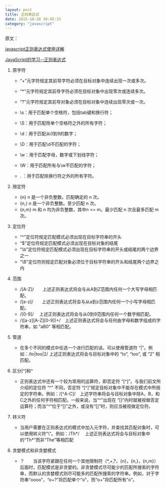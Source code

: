 ```yaml
---
layout: post
title: 正则表达式
date: 2015-10-28 10:45:33
category: "javascript"
--- 
```


原文：

[javascript正则表达式使用详解](http://www.cnblogs.com/aming/archive/2008/07/11/1240697.html)

[JavaScript的学习--正则表达式](http://www.cnblogs.com/craryprimitiveman/p/3504209.html)

1. 原字符
	- “+”元字符规定其前导字符必须在目标对象中连续出现一次或多次。
	- “*”元字符规定其前导字符必须在目标对象中出现零次或连续多次。
	- “?”元字符规定其前导对象必须在目标对象中连续出现零次或一次。

	- \s：用于匹配单个空格符，包括tab键和换行符；   
	- \S：用于匹配除单个空格符之外的所有字符；   
	- \d：用于匹配从0到9的数字；   
	- \D：用于匹配\d不匹配的字符；
	- \w：用于匹配字母，数字或下划线字符；   
	- \W：用于匹配所有与\w不匹配的字符；   
	- . ：用于匹配除换行符之外的所有字符。

2. 限定符
	- {n} n 是一个非负整数。匹配确定的 n 次。
	- {n,} n 是一个非负整数。至少匹配 n 次。
	- {n,m} m 和 n 均为非负整数，其中n <= m。最少匹配 n 次且最多匹配 m 次。

3. 定位符
	- “^”定位符规定匹配模式必须出现在目标字符串的开头  
	- “$”定位符规定匹配模式必须出现在目标对象的结尾  
	- “\b”定位符规定匹配模式必须出现在目标字符串的开头或结尾的两个边界之一  
	- “\B”定位符则规定匹配对象必须位于目标字符串的开头和结尾两个边界之内

4. 范围
	- /[A-Z]/　　上述正则表达式将会与从A到Z范围内任何一个大写字母相匹配。  
	- /[a-z]/　　上述正则表达式将会与从a到z范围内任何一个小写字母相匹配。   
	- /[0-9]/ 　上述正则表达式将会与从0到9范围内任何一个数字相匹配。   
	- /([a-z][A-Z][0-9])+/　上述正则表达式将会与任何由字母和数字组成的字符串，如 “aB0” 等相匹配。 

5. 管道
	- 在多个不同的模式中任选一个进行匹配的话，可以使用管道符 “|”。例如：/to|too|2/ 上述正则表达式将会与目标对象中的 “to”, “too”, 或 “2” 相匹配。

6. 区分[^]和^
	- 正则表达式中还有一个较为常用的运算符，即否定符 “[^]”。与我们前文所介绍的定位符 “^” 不同，否定符 “[^]”规定目标对象中不能存在模式中所规定的字符串。例如：/[^A-C]/　上述字符串将会与目标对象中除A，B，和C之外的任何字符相匹配。一般来说，当“^”出现在 “[]”内时就被视做否定运算符；而当“^”位于“[]”之外，或没有“[]”时，则应当被视做定位符。

7. 转义符
	- 当用户需要在正则表达式的模式中加入元字符，并查找其匹配对象时，可以使用转义符“\”。例如：/Th\*/ 　上述正则表达式将会与目标对象中的“Th*”而非“The”等相匹配

8. 贪婪模式和非贪婪模式
	- ？　　当该字符紧跟在任何一个其他限制符（*,+,?，{n}，{n,}，{n,m}）后面时，匹配模式是非贪婪的。非贪婪模式尽可能少的匹配所搜索的字符串，而默认的贪婪模式则尽可能多的匹配所搜索的字符串。例如，对于字符串“oooo”，“o+?”将匹配单个“o”，而“o+”将匹配所有“o”。
